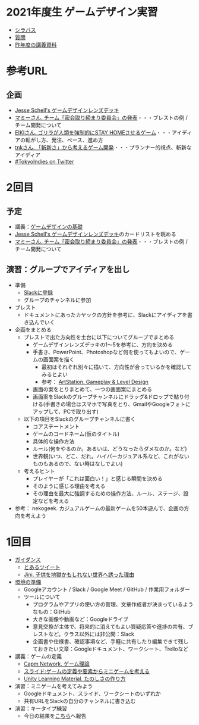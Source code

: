 # 2021年度生 ゲームデザイン実習
- [シラバス](https://drive.google.com/file/d/1dIiRItttkABdvisRGQuZwYjKLJt8mgSJ/)
- [質問](https://meet.google.com/nfe-tjom-mtb)
- [昨年度の講義資料](https://github.com/datgm20/design)

# 参考URL
## 企画
- [Jesse Schell's ゲームデザインレンズデッキ](http://deck.artofgamedesign.com/#/?lang=jp)
- [マミーさん. チーム「密会取り締まり委員会」の発表](https://youtu.be/-qWwYVWgczA?t=6093)・・・ブレストの例 / チーム開発について
- [EIKIさん. ゴリラが人類を強制的にSTAY HOMEさせるゲーム](https://youtu.be/-qWwYVWgczA?t=6719)・・・アイディアの転がし方、発注、ペース、進め方
- [tnkさん. 「斬新さ」から考えるゲーム開発](https://youtu.be/-qWwYVWgczA?t=3002)・・・プランナー的視点、斬新なアイディア
- [#TokyoIndies on Twitter](https://twitter.com/hashtag/TokyoIndies?src=hashtag_click&f=live)


# 2回目
## 予定
- 講義：[ゲームデザインの基礎](https://docs.google.com/document/d/1ItqVAv-e-dnThzUF1o-8xucq7l95gel6FF9-96kBkpo/)
- [Jesse Schell's ゲームデザインレンズデッキ](http://deck.artofgamedesign.com/#/?lang=jp)のカードリストを眺める
- [マミーさん. チーム「密会取り締まり委員会」の発表](https://youtu.be/-qWwYVWgczA?t=6093)・・・ブレストの例 / チーム開発について

## 演習：グループでアイディアを出し
- 準備
  - [Slackに登録](https://docs.google.com/document/d/1Tu8rrbJDmAERo_ItkfcmadOinEFiTcuKmOq07ycH0G0/)
  - グループのチャンネルに参加
- ブレスト
  - ドキュメントにあったカヤックの方針を参考に、Slackにアイディアを書き込んでいく
- 企画をまとめる
  - ブレストで出た方向性を土台に以下についてグループでまとめる
    - ゲームデザインレンズデッキの1～5を参考に、方向を決める
    - 手書き、PowerPoint、Photoshopなど何を使ってもよいので、ゲームの画面案を描く
      - 最初はそれぞれ別々に描いて、方向性が合っているかを確認してみるとよい
      - 参考： [ArtStation. Gameplay & Level Design](https://www.artstation.com/channels/gameplay_and_level_design?sort_by=trending)
    - 画面の案をとりまとめて、一つの画面案にまとめる
    - 画面案をSlackのグループチャンネルにドラッグ&ドロップで貼り付ける(手書きの場合はスマホで写真をとり、GmailやGoogleフォトにアップして、PCで取り出す)
  - 以下の項目をSlackのグループチャンネルに書く
    - コアステートメント
    - ゲームのコードネーム(仮のタイトル)
    - 具体的な操作方法
    - ルール(何をやるのか。あるいは、どうなったらダメなのか。など)
    - 世界観(いつ、どこ、だれ。ハイパーカジュアル系など、これがないものもあるので、ない時はなしでよい)
  - 考えるヒント
    - プレイヤーが「これは面白い！」と感じる瞬間を決める
    - そのように感じる理由を考える
    - その理由を最大に強調するための操作方法、ルール、ステージ、設定などを考える
- 参考： nekogeek. カジュアルゲームの最新ゲームを50本遊んで、企画の方向を考えよう


# 1回目
- [ガイダンス](https://drive.google.com/file/d/1tvOISbFwll-c7fmJ7qJVIciTp3ZknSEr/)
  - [とあるツイート](https://twitter.com/toRisouP/status/1381522737265451009)
  - [Jini. 子供を地獄かもしれない世界へ誘った理由](https://note.com/j1n1/n/n8ee2242cecc3)
- [環境の準備](https://docs.google.com/document/d/16MW6maMYvt8m-60RM5wU_LzJ5r-3Hm0WTnxoBGDzxIA/)
  - Googleアカウント / Slack / Google Meet / GitHub / 作業用フォルダー
  - ツールについて
    - プログラムやアプリの使い方の管理、文章作成者が決まっているようなもの：GitHub
    - 大きな画像や動画など：Googleドライブ
    - 意見交換が主体で、将来的に消えてもよい質疑応答や進捗の共有、ブレストなど。クラス以外には非公開：Slack
    - 企画書や仕様書、確認事項など、手軽に共有したり編集できて残しておきたい文章：Googleドキュメント、ワークシート、Trelloなど
- 講義：ゲームの定義
  - [Capm Network. ゲーム理論](http://capm-network.com/?tag=%E3%82%B2%E3%83%BC%E3%83%A0%E7%90%86%E8%AB%96)
  - [スライド:ゲームの定義や要素からミニゲームを考える](https://docs.google.com/presentation/d/1_psbxg6vPk21C3nAcytyVJm8QTYr-G7AV1qAtjcRclg/)
  - [Unity Learning Material. たのしさの作り方 ](https://learning.unity3d.jp/2618/)
- 演習：ミニゲームを考えてみよう
  - Googleドキュメント、スライド、ワークシートのいずれか
  - 共有URLをSlackの自分のチャンネルに書き込む
- 演習：キータイプ練習
  - 今日の結果を[こちら](https://docs.google.com/forms/d/e/1FAIpQLSdJ-8EnCFRQN9on10anfD2I3JQi9FExL7IOQ4QuerKPKm-BIQ/viewform?usp=sf_link)へ報告
